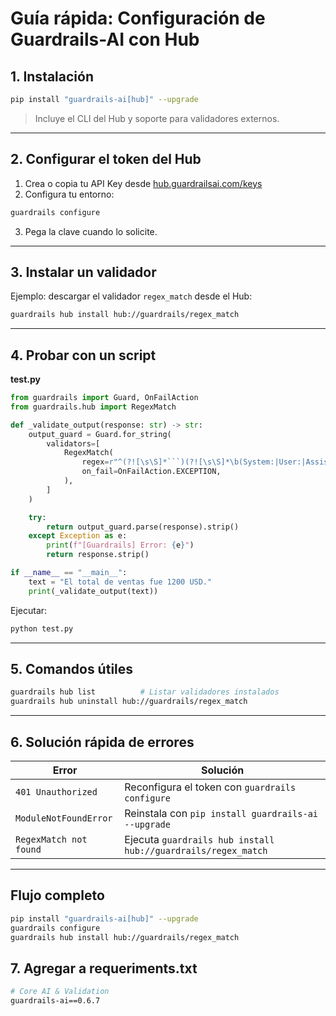# Guía rápida: Configuración de **Guardrails-AI** con Hub

## 1. Instalación

```bash
pip install "guardrails-ai[hub]" --upgrade
```

> Incluye el CLI del Hub y soporte para validadores externos.

---

## 2. Configurar el token del Hub

1. Crea o copia tu API Key desde [hub.guardrailsai.com/keys](https://hub.guardrailsai.com/keys)
2. Configura tu entorno:

```bash
guardrails configure
```

3. Pega la clave cuando lo solicite.

---

## 3. Instalar un validador

Ejemplo: descargar el validador `regex_match` desde el Hub:

```bash
guardrails hub install hub://guardrails/regex_match
```

---

## 4. Probar con un script

**test.py**

````python
from guardrails import Guard, OnFailAction
from guardrails.hub import RegexMatch

def _validate_output(response: str) -> str:
    output_guard = Guard.for_string(
        validators=[
            RegexMatch(
                regex=r"^(?![\s\S]*```)(?![\s\S]*\b(System:|User:|Assistant:)\b)[\s\S]*$",
                on_fail=OnFailAction.EXCEPTION,
            ),
        ]
    )

    try:
        return output_guard.parse(response).strip()
    except Exception as e:
        print(f"[Guardrails] Error: {e}")
        return response.strip()

if __name__ == "__main__":
    text = "El total de ventas fue 1200 USD."
    print(_validate_output(text))
````

Ejecutar:

```bash
python test.py
```

---

## 5. Comandos útiles

```bash
guardrails hub list          # Listar validadores instalados
guardrails hub uninstall hub://guardrails/regex_match
```

---

## 6. Solución rápida de errores

| Error                  | Solución                                                      |
| ---------------------- | ------------------------------------------------------------- |
| `401 Unauthorized`     | Reconfigura el token con `guardrails configure`               |
| `ModuleNotFoundError`  | Reinstala con `pip install guardrails-ai --upgrade`           |
| `RegexMatch not found` | Ejecuta `guardrails hub install hub://guardrails/regex_match` |

---

## Flujo completo

```bash
pip install "guardrails-ai[hub]" --upgrade
guardrails configure
guardrails hub install hub://guardrails/regex_match
```

## 7. Agregar a requeriments.txt
```bash
# Core AI & Validation
guardrails-ai==0.6.7
```